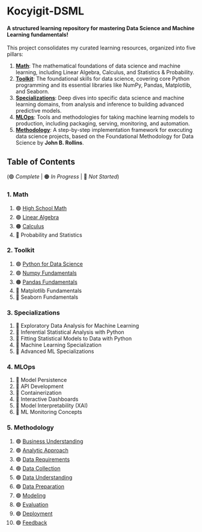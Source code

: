 # Kocyigit-DSML

#### A structured learning repository for mastering Data Science and Machine Learning fundamentals\!

This project consolidates my curated learning resources, organized into five pillars:

1. **[Math](./01_math/)**: The mathematical foundations of data science and machine learning, including Linear Algebra, Calculus, and Statistics & Probability.
2. **[Toolkit](./02_toolkit/)**: The foundational skills for data science, covering core Python programming and its essential libraries like NumPy, Pandas, Matplotlib, and Seaborn.
3. **[Specializations](./03_specializations/)**: Deep dives into specific data science and machine learning domains, from analysis and inference to building advanced predictive models.
4. **[MLOps](./04_mlops/)**: Tools and methodologies for taking machine learning models to production, including packaging, serving, monitoring, and automation.
5. **[Methodology](./05_methodology/)**: A step-by-step implementation framework for executing data science projects, based on the Foundational Methodology for Data Science by **John B. Rollins**.


## Table of Contents
(🟢 _Complete_ | 🟠 _In Progress_ | 🔴 _Not Started_)

### 1. Math
1. 🟢 [High School Math](./01_math/01_high_school_math/) 
2. 🟢 [Linear Algebra](./01_math/02_linear_algebra_for_ml_and_ds/)
2. 🟠 [Calculus](./01_math/03_calculus_for_ml_and_ds/)
3. 🔴 Probability and Statistics

### 2. Toolkit  
1. 🟢 [Python for Data Science](./02_toolkit/01_python_for_data_science/)
2. 🟢 [Numpy Fundamentals](./02_toolkit/02_numpy_fundamentals/)
3. 🟠 [Pandas Fundamentals](./02_toolkit/03_pandas_fundamentals/)
4. 🔴 Matplotlib Fundamentals
5. 🔴 Seaborn Fundamentals

### 3. Specializations
1.  🔴 Exploratory Data Analysis for Machine Learning
2.  🔴 Inferential Statistical Analysis with Python
3.  🔴 Fitting Statistical Models to Data with Python
4.  🔴 Machine Learning Specialization
5.  🔴 Advanced ML Specializations

### 4. MLOps 
1.  🔴 Model Persistence
2.  🔴 API Development
3.  🔴 Containerization
4.  🔴 Interactive Dashboards
5.  🔴 Model Interpretability (XAI)
6.  🔴 ML Monitoring Concepts


### 5. Methodology
1. 🟢 [Business Understanding](./05_methodology/01_business_understanding.md)
2. 🟢 [Analytic Approach](./05_methodology/02_analytic_approach.md)
3. 🟢 [Data Requirements](./05_methodology/03_data_requirements.md)
4. 🟢 [Data Collection](./05_methodology/04_data_collection.md)
5. 🟢 [Data Understanding](./05_methodology/05_data_understanding.md)
6. 🟢 [Data Preparation](./05_methodology/06_data_preparation.md)
7. 🟢 [Modeling](./05_methodology/07_modeling.md)
8. 🟢 [Evaluation](./05_methodology/08_evaluation.md)
9. 🟢 [Deployment](./05_methodology/09_deployment.md)
10. 🟢 [Feedback](./05_methodology/10_feedback.md)
